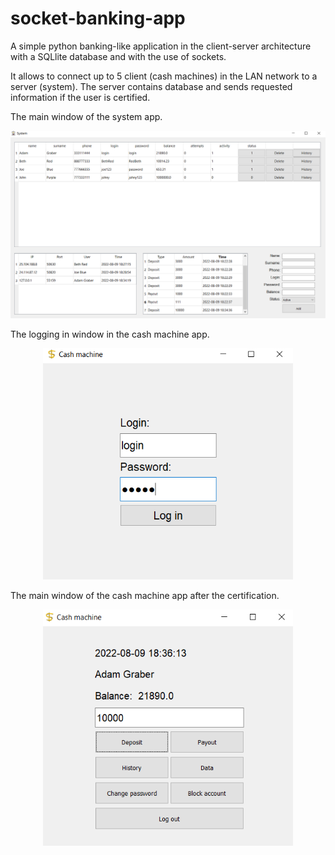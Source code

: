 # socket-banking-app
A simple python banking-like application in the client-server architecture with a SQLlite database and with the use of sockets. 

It allows to connect up to 5 client (cash machines) in the LAN network to a server (system). The server contains database and sends requested information if the user is certified.

The main window of the system app.

<p align="center">
<img src="https://github.com/KornelWitkowski/socket-banking-app/blob/master/readme_imgs/I1.png" width="800"/>
</p>

The logging in window in the cash machine app.

<p align="center">
<img src="https://github.com/KornelWitkowski/socket-banking-app/blob/master/readme_imgs/I3.png" width="400"/>
</p>

The main window of the cash machine app after the certification.

<p align="center">
<img src="https://github.com/KornelWitkowski/socket-banking-app/blob/master/readme_imgs/I2.png" width="400"/>
</p>
